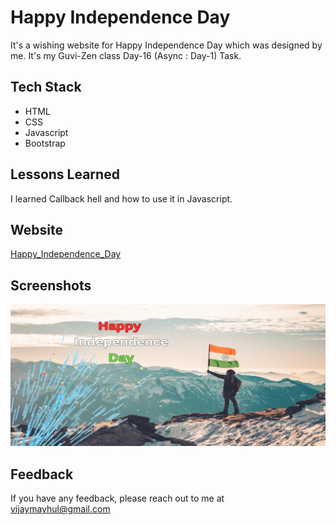 
# Happy Independence Day

It's a wishing website for Happy Independence Day which was designed by me. It's my Guvi-Zen class Day-16 (Async : Day-1) Task.

## Tech Stack

- HTML
- CSS
- Javascript
- Bootstrap


## Lessons Learned

I learned Callback hell and how to use it in Javascript.


## Website

[Happy_Independence_Day](https://happy-independence-day-lovat.vercel.app/)


## Screenshots

![App Screenshot](./Img/demo.png)


## Feedback

If you have any feedback, please reach out to me at vijaymayhul@gmail.com
